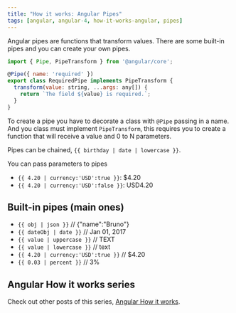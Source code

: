 ```yaml
---
title: "How it works: Angular Pipes"
tags: [angular, angular-4, how-it-works-angular, pipes]
---
```


Angular pipes are functions that transform values. There are some built-in pipes and you can create your own pipes.

```javascript
import { Pipe, PipeTransform } from '@angular/core';

@Pipe({ name: 'required' })
export class RequiredPipe implements PipeTransform {
  transform(value: string, ...args: any[]) {
    return `The field ${value} is required.`;
  }
}
```
<!--more-->

To create a pipe you have to decorate a class with `@Pipe` passing in a name. And you class must implement `PipeTransform`, this requires you to create a function that will receive a value and 0 to N parameters.

Pipes can be chained, `{{ birthday | date | lowercase }}`.

You can pass parameters to pipes

- `{{ 4.20 | currency:'USD':true }}`: $4.20
- `{{ 4.20 | currency:'USD':false }}`: USD4.20

## Built-in pipes (main ones)

- `{{ obj | json }}` // {"name":"Bruno"}
- `{{ dateObj | date }}` // Jan 01, 2017
- `{{ value | uppercase }}` // TEXT
- `{{ value | lowercase }}` // text
- `{{ 4.20 | currency:'USD':true }}` // $4.20
- `{{ 0.03 | percent }}` // 3%


## Angular How it works series

Check out other posts of this series, [Angular How it works](/tag/how-it-works-angular/).

